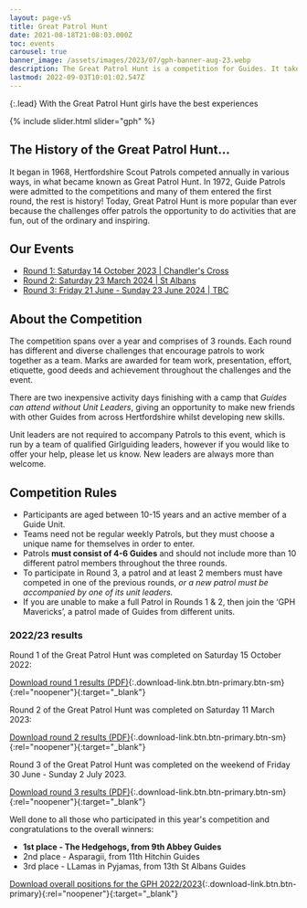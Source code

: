 ```yaml
---
layout: page-v5
title: Great Patrol Hunt
date: 2021-08-18T21:08:03.000Z
toc: events
carousel: true
banner_image: /assets/images/2023/07/gph-banner-aug-23.webp
description: The Great Patrol Hunt is a competition for Guides. It takes place over three rounds culminating in a residential weekend.
lastmod: 2022-09-03T10:01:02.547Z
---
```

{:.lead}
With the Great Patrol Hunt girls have the best experiences

{% include slider.html slider="gph" %}

## The History of the Great Patrol Hunt&#8230;

It began in 1968, Hertfordshire Scout Patrols competed annually in various ways, in what became known as Great Patrol Hunt. In 1972, Guide Patrols were admitted to the competitions and many of them entered the first round, the rest is history! Today, Great Patrol Hunt is more popular than ever because the challenges offer patrols the opportunity to do activities that are fun, out of the ordinary and inspiring.

## Our Events

- [Round 1: Saturday 14 October 2023 \| Chandler's Cross](round-1/)
- [Round 2: Saturday 23 March 2024 \| St Albans](round-2/)
- [Round 3: Friday 21 June - Sunday 23 June 2024 \| TBC](round-3/)

## About the Competition

The competition spans over a year and comprises of 3 rounds. Each round has different and diverse challenges that encourage patrols to work together as a team. Marks are awarded for team work, presentation, effort, etiquette, good deeds and achievement throughout the challenges and the event.

There are two inexpensive activity days finishing with a camp that _Guides can attend without Unit Leaders_, giving an opportunity to make new friends with other Guides from across Hertfordshire whilst developing new skills.

Unit leaders are not required to accompany Patrols to this event, which is run by a team of qualified Girlguiding leaders, however if you would like to offer your help, please let us know.  New leaders are always more than welcome.

## Competition Rules

- Participants are aged between 10-15 years and an active member of a Guide Unit.
- Teams need not be regular weekly Patrols, but they must choose a unique name for themselves in order to enter.
- Patrols **must consist of 4-6 Guides** and should not include more than 10 different patrol members throughout the three rounds.
- To participate in Round 3, a patrol and at least 2 members must have competed in one of the previous rounds, _or a new patrol must be accompanied by one of its unit leaders._
- If you are unable to make a full Patrol in Rounds 1 &amp; 2,  then  join the &#8216;GPH Mavericks&#8217;, a patrol made of Guides from different units.

### 2022/23 results

Round 1 of the Great Patrol Hunt was completed on Saturday 15 October 2022:

[Download round 1 results (PDF)](/assets/docs/2022/gph-2022-23-round1-results.pdf){:.download-link.btn.btn-primary.btn-sm}{:rel="noopener"}{:target="_blank"}

Round 2 of the Great Patrol Hunt was completed on Saturday 11 March 2023:

[Download round 2 results (PDF)](/assets/docs/2023/great-patrol-hunt-round-2-results-22-23.pdf){:.download-link.btn.btn-primary.btn-sm}{:rel="noopener"}{:target="_blank"}

Round 3 of the Great Patrol Hunt was completed on the weekend of Friday 30 June - Sunday 2 July 2023.

[Download round 3 results (PDF)](/assets/docs/2023/great-patrol-hunt-2023-round3-results.pdf){:.download-link.btn.btn-primary.btn-sm}{:rel="noopener"}{:target="_blank"}

Well done to all those who participated in this year's competition and congratulations to the overall winners:

- **1st place - The Hedgehogs, from 9th Abbey Guides**
- 2nd place - Asparagii, from 11th Hitchin Guides
- 3rd place - LLamas in Pyjamas, from 13th St Albans Guides

[Download overall positions for the GPH 2022/2023](/assets/docs/2023/great-patrol-hunt-2023-overall-results.pdf){:.download-link.btn.btn-primary}{:rel="noopener"}{:target="_blank"}
